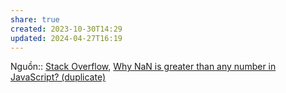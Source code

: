 ```yaml
---
share: true
created: 2023-10-30T14:29
updated: 2024-04-27T16:19
---
```

Nguồn:: [Stack Overflow](../../../../../../%CE%9E%20Ngu%E1%BB%93n%20v%C3%A0%20t%C3%A0i%20nguy%C3%AAn%20h%E1%BB%97%20tr%E1%BB%A3/%CE%9E%20Ngu%E1%BB%93n/Stack%20Overflow.md), [Why NaN is greater than any number in JavaScript? (duplicate)](https://stackoverflow.com/a/26982909/3416774)